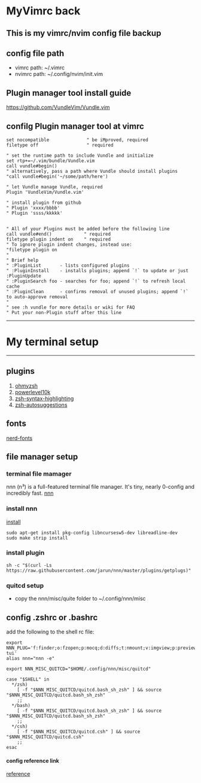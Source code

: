# MyVimrc back
This is my vimrc/nvim config file backup
---

## config file path
- vimrc path: ~/.vimrc
- nvimrc path: ~/.config/nvim/init.vim


## Plugin manager tool install guide
https://github.com/VundleVim/Vundle.vim


## confilg Plugin manager tool at vimrc
```shell
set nocompatible              " be iMproved, required
filetype off                  " required

" set the runtime path to include Vundle and initialize
set rtp+=~/.vim/bundle/Vundle.vim
call vundle#begin()
" alternatively, pass a path where Vundle should install plugins
"call vundle#begin('~/some/path/here')

" let Vundle manage Vundle, required
Plugin 'VundleVim/Vundle.vim'

" install plugin from github
" Plugin 'xxxx/bbbb'
" Plugin 'ssss/kkkkk'


" All of your Plugins must be added before the following line
call vundle#end()            " required
filetype plugin indent on    " required
" To ignore plugin indent changes, instead use:
"filetype plugin on
"
" Brief help
" :PluginList       - lists configured plugins
" :PluginInstall    - installs plugins; append `!` to update or just :PluginUpdate
" :PluginSearch foo - searches for foo; append `!` to refresh local cache
" :PluginClean      - confirms removal of unused plugins; append `!` to auto-approve removal
"
" see :h vundle for more details or wiki for FAQ
" Put your non-Plugin stuff after this line
```

---

# My terminal setup
---

## plugins
1. [ohmyzsh](https://github.com/ohmyzsh/ohmyzsh)
2. [powerlevel10k](https://github.com/romkatv/powerlevel10k)
3. [zsh-syntax-highlighting](https://github.com/zsh-users/zsh-syntax-highlighting)
4. [zsh-autosuggestions](https://github.com/zsh-users/zsh-autosuggestions/tree/master)

## fonts
[nerd-fonts](https://github.com/ryanoasis/nerd-fonts/tree/master)


## file manager setup

### terminal file mamager
nnn (n³) is a full-featured terminal file manager. It's tiny, nearly 0-config and incredibly fast.
[nnn](https://github.com/jarun/nnn)


### install nnn

[install](https://github.com/jarun/nnn/wiki/Usage#installation)

```shell
sudo apt-get install pkg-config libncursesw5-dev libreadline-dev
sudo make strip install
```

### install plugin

```shell
sh -c "$(curl -Ls https://raw.githubusercontent.com/jarun/nnn/master/plugins/getplugs)"
```


### quitcd setup
- copy the nnn/misc/quite folder to ~/.config/nnn/misc

## config .zshrc or .bashrc
add the following to the shell rc file:

```shell
export NNN_PLUG='f:finder;o:fzopen;p:mocq;d:diffs;t:nmount;v:imgview;p:preview-tui'
alias nnn="nnn -e"

export NNN_MISC_QUITCD="$HOME/.config/nnn/misc/quitcd"

case "$SHELL" in
  */zsh)
    [ -f "$NNN_MISC_QUITCD/quitcd.bash_sh_zsh" ] && source "$NNN_MISC_QUITCD/quitcd.bash_sh_zsh" 
    ;;
  */bash)
    [ -f "$NNN_MISC_QUITCD/quitcd.bash_sh_zsh" ] && source "$NNN_MISC_QUITCD/quitcd.bash_sh_zsh"
    ;;
  */csh)
    [ -f "$NNN_MISC_QUITCD/quitcd.csh" ] && source "$NNN_MISC_QUITCD/quitcd.csh"
    ;;
esac
```



#### config reference link
[reference](https://github.com/jarun/nnn/wiki/Usage#configuration)
